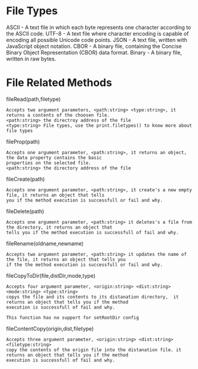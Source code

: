 # File Types

ASCII - A text file in which each byte represents one character according to the ASCII code.
UTF-8 - A text file where character encoding is capable of encoding all possible Unicode code points.
JSON - A text file, written with JavaScript object notation.
CBOR - A binary file, containing the Concise Binary Object Representation (CBOR) data format.
Binary - A binary file, written in raw bytes.

# File Related Methods
        
fileRead(path,filetype)

    Accepts two argument parameters, <path:string> <type:string>, it returns a contents of the choosen file.
    <path:string> the directroy address of the file
    <type:string> File types, use the print.filetypes() to know more about file types

fileProp(path)

    Accepts one argument parameter, <path:string>, it returns an object, the data property contains the basic
    properties on the selected file.
    <path:string> the directory address of the file

fileCreate(path)

    Accepts one argument parameter, <path:string>, it create's a new empty file, it returns an object that tells 
    you if the method execution is successfull or fail and why.

fileDelete(path)

    Accepts one argument parameter, <path:string> it deletes's a file from the directory, it returns an object that
    tells you if the method execution is successfull of fail and why.

fileRename(oldname,newname)

    Accepts two argument parameter, <path:string> it updates the name of the file, it returns an object that tells you
    if the the method execution is successfull or fail and why.

fileCopyToDir(file,distDir,mode,type)

    Accepts four argument parameter, <origin:string> <dist:string> <mode:string> <type:string>
    copys the file and its contents to its distanation directory,  it returns an object that tells you if the method 
    execution is successfull of fail and why.

    This function has no support for setRootDir config

fileContentCopy(origin,dist,filetype)

    Accepts three argument parameter, <origin:string> <dist:string> <filetype:string>
    copy the contents of the origin file into the distanation file. it returns an object that tells you if the method 
    execution is successfull of fail and why.